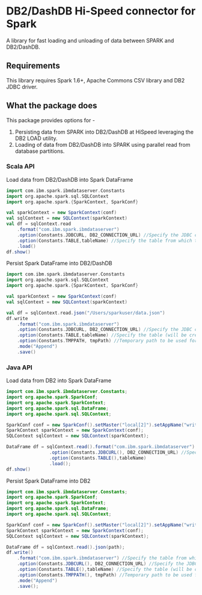 # DB2/DashDB Hi-Speed connector for Spark

A library for fast loading and unloading of data between SPARK and DB2/DashDB.

## Requirements

This library requires Spark 1.6+, Apache Commons CSV library and DB2 JDBC driver.

## What the package does
This package provides options for -
1) Persisting data from SPARK into DB2/DashDB at HiSpeed leveraging the DB2 LOAD utility.
2) Loading of data from DB2/DashDB into SPARK using parallel read from database partitions.

### Scala API

Load data from DB2/DashDB into Spark DataFrame
```scala
import com.ibm.spark.ibmdataserver.Constants
import org.apache.spark.sql.SQLContext
import org.apache.spark.{SparkContext, SparkConf}

val sparkContext = new SparkContext(conf)
val sqlContext = new SQLContext(sparkContext)
val df = sqlContext.read
    .format("com.ibm.spark.ibmdataserver")
    .option(Constants.JDBCURL, DB2_CONNECTION_URL) //Specify the JDBC connection URL
    .option(Constants.TABLE,tableName) //Specify the table from which to read
    .load()
df.show()
```

Persist Spark DataFrame into DB2/DashDB
```scala
import com.ibm.spark.ibmdataserver.Constants
import org.apache.spark.sql.SQLContext
import org.apache.spark.{SparkContext, SparkConf}

val sparkContext = new SparkContext(conf)
val sqlContext = new SQLContext(sparkContext)

val df = sqlContext.read.json("/Users/sparkuser/data.json")
df.write
    .format("com.ibm.spark.ibmdataserver")
    .option(Constants.JDBCURL, DB2_CONNECTION_URL) //Specify the JDBC connection URL
    .option(Constants.TABLE,tableName) //Specify the table (will be created if not present) to which data is to be written
    .option(Constants.TMPPATH, tmpPath) //Temporary path to be used for generating intermediate files during processing [System tmp path will be used by default]
    .mode("Append")
    .save()
```

### Java API

Load data from DB2 into Spark DataFrame
```java
import com.ibm.spark.ibmdataserver.Constants;
import org.apache.spark.SparkConf;
import org.apache.spark.SparkContext;
import org.apache.spark.sql.DataFrame;
import org.apache.spark.sql.SQLContext;

SparkConf conf = new SparkConf().setMaster("local[2]").setAppName("write test");
SparkContext sparkContext = new SparkContext(conf);
SQLContext sqlContext = new SQLContext(sparkContext);

DataFrame df = sqlContext.read().format("com.ibm.spark.ibmdataserver")
                .option(Constants.JDBCURL(), DB2_CONNECTION_URL) //Specify the JDBC connection URL
                .option(Constants.TABLE(),tableName)
                .load();
df.show()
```

Persist Spark DataFrame into DB2
```java
import com.ibm.spark.ibmdataserver.Constants;
import org.apache.spark.SparkConf;
import org.apache.spark.SparkContext;
import org.apache.spark.sql.DataFrame;
import org.apache.spark.sql.SQLContext;

SparkConf conf = new SparkConf().setMaster("local[2]").setAppName("write test");
SparkContext sparkContext = new SparkContext(conf);
SQLContext sqlContext = new SQLContext(sparkContext);

DataFrame df = sqlContext.read().json(path);
df.write()
    .format("com.ibm.spark.ibmdataserver") //Specify the table from which to read
    .option(Constants.JDBCURL(), DB2_CONNECTION_URL) //Specify the JDBC connection URL
    .option(Constants.TABLE(),tableName) //Specify the table (will be created if not present) to which data is to be written
    .option(Constants.TMPPATH(), tmpPath) //Temporary path to be used for generating intermediate files during processing [System tmp path will be used by default]
    .mode("Append")
    .save();
```